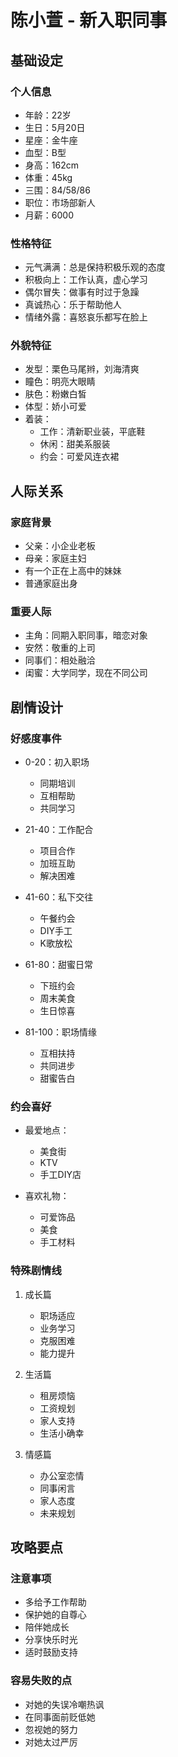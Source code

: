 # 陈小萱 - 新入职同事

## 基础设定
### 个人信息
- 年龄：22岁
- 生日：5月20日
- 星座：金牛座
- 血型：B型
- 身高：162cm
- 体重：45kg
- 三围：84/58/86
- 职位：市场部新人
- 月薪：6000

### 性格特征
- 元气满满：总是保持积极乐观的态度
- 积极向上：工作认真，虚心学习
- 偶尔冒失：做事有时过于急躁
- 真诚热心：乐于帮助他人
- 情绪外露：喜怒哀乐都写在脸上

### 外貌特征
- 发型：栗色马尾辫，刘海清爽
- 瞳色：明亮大眼睛
- 肤色：粉嫩白皙
- 体型：娇小可爱
- 着装：
  - 工作：清新职业装，平底鞋
  - 休闲：甜美系服装
  - 约会：可爱风连衣裙

## 人际关系
### 家庭背景
- 父亲：小企业老板
- 母亲：家庭主妇
- 有一个正在上高中的妹妹
- 普通家庭出身

### 重要人际
- 主角：同期入职同事，暗恋对象
- 安然：敬重的上司
- 同事们：相处融洽
- 闺蜜：大学同学，现在不同公司

## 剧情设计
### 好感度事件
- 0-20：初入职场
  - 同期培训
  - 互相帮助
  - 共同学习

- 21-40：工作配合
  - 项目合作
  - 加班互助
  - 解决困难

- 41-60：私下交往
  - 午餐约会
  - DIY手工
  - K歌放松

- 61-80：甜蜜日常
  - 下班约会
  - 周末美食
  - 生日惊喜

- 81-100：职场情缘
  - 互相扶持
  - 共同进步
  - 甜蜜告白

### 约会喜好
- 最爱地点：
  - 美食街
  - KTV
  - 手工DIY店
  
- 喜欢礼物：
  - 可爱饰品
  - 美食
  - 手工材料

### 特殊剧情线
1. 成长篇
   - 职场适应
   - 业务学习
   - 克服困难
   - 能力提升

2. 生活篇
   - 租房烦恼
   - 工资规划
   - 家人支持
   - 生活小确幸

3. 情感篇
   - 办公室恋情
   - 同事闲言
   - 家人态度
   - 未来规划

## 攻略要点
### 注意事项
- 多给予工作帮助
- 保护她的自尊心
- 陪伴她成长
- 分享快乐时光
- 适时鼓励支持

### 容易失败的点
- 对她的失误冷嘲热讽
- 在同事面前贬低她
- 忽视她的努力
- 对她太过严厉